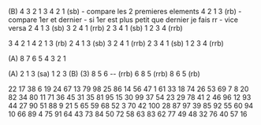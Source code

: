 (B)
4 3 2 1
3 4 2 1 (sb) - compare les 2 premieres elements
4 2 1 3 (rb) - compare 1er et dernier - si 1er est plus petit que dernier je fais rr - vice versa
2 4 1 3 (sb)
3 2 4 1 (rrb)
2 3 4 1 (sb)
1 2 3 4 (rrb)


3 4 2 1
4 2 1 3 (rb)
2 4 1 3 (sb)
3 2 4 1 (rrb)
2 3 4 1 (sb)
1 2 3 4 (rrb)

(A)
8 7 6 5 4 3 2 1

(A)
2 1 3 (sa)
1 2 3
(B) (3)
8 5 6 -- (rrb)
6 8 5 (rrb)
8 6 5 (rb)


22 17 38 6 19 24 67 13 79 98 25 86 14 56 47 1 61 33 18 74 26 53 69 7 8 20 82 34 80 11 71 36 45 31 35 81 95 15 30 99 37 54 23 29 78 41 2 46 96 12 93 44 27 90 51 88 9 21 5 65 59 68 52 3 70 42 100 28 87 97 39 85 92 55 60 94 10 66 89 4 75 91 64 43 73 84 50 72 58 63 83 62 77 49 48 32 76 40 57 16